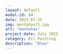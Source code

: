 ```yaml
---
layout: default
modal-id: 64
date: 2025-07-25
img: montañas/5.jpg
alt: "montañas"
project-date: July 2025
category: Oil Painting
description: "Oleo"
---
```

